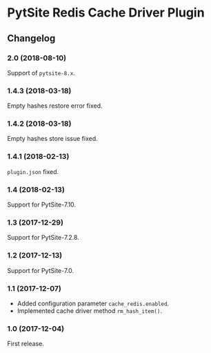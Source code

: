 # PytSite Redis Cache Driver Plugin


## Changelog


### 2.0 (2018-08-10)

Support of `pytsite-8.x`.


### 1.4.3 (2018-03-18)

Empty hashes restore error fixed.


### 1.4.2 (2018-03-18)

Empty hashes store issue fixed.


### 1.4.1 (2018-02-13)

`plugin.json` fixed.


### 1.4 (2018-02-13)

Support for PytSite-7.10.


### 1.3 (2017-12-29)

Support for PytSite-7.2.8.


### 1.2 (2017-12-13)

Support for PytSite-7.0.


### 1.1 (2017-12-07)

- Added configuration parameter `cache_redis.enabled`.
- Implemented cache driver method `rm_hash_item()`.


### 1.0 (2017-12-04)

First release.
